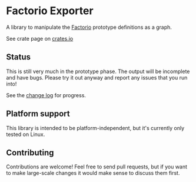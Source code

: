 # Factorio Exporter

A library to manipulate the [Factorio](http://www.factorio.com) prototype definitions as a graph.

See crate page on [crates.io](https://crates.io/crates/factorio-graph)

## Status

This is still very much in the prototype phase. The output will be incomplete
and have bugs. Please try it out anyway and report any issues that you run into!

See the [change log](CHANGELOG.md) for progress.

## Platform support

This library is intended to be platform-independent, but it's currently only
tested on Linux.

## Contributing

Contributions are welcome! Feel free to send pull requests, but if you want to
make large-scale changes it would make sense to discuss them first.
